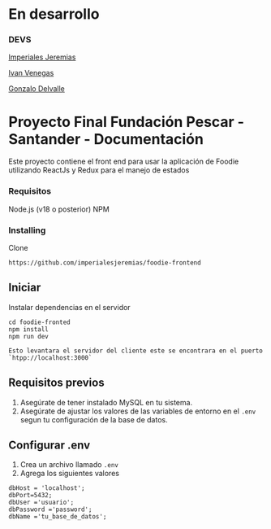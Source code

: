 # En desarrollo

### DEVS
[Imperiales Jeremias](https://www.linkedin.com/in/jeremiasleonimperiales)

[Ivan Venegas](https://www.linkedin.com/in/ivan-venegas-81225217)

[Gonzalo Delvalle](https://www.linkedin.com/in/gonzalodelvalle)

# Proyecto Final Fundación Pescar - Santander - Documentación
Este proyecto contiene el front end para usar la aplicación de Foodie utilizando
ReactJs y Redux para el manejo de estados

### Requisitos
Node.js (v18 o posterior)
NPM

### Installing

Clone
```
https://github.com/imperialesjeremias/foodie-frontend
```

## Iniciar

Instalar dependencias en el servidor
```
cd foodie-fronted
npm install
npm run dev

Esto levantara el servidor del cliente este se encontrara en el puerto `htpp://localhost:3000`
```

## Requisitos previos

1. Asegúrate de tener instalado MySQL en tu sistema.
2. Asegúrate de ajustar los valores de las variables de entorno en el `.env` 
segun tu configuración de la base de datos.

## Configurar .env

1. Crea un archivo llamado `.env`
2. Agrega los siguientes valores

```
dbHost = 'localhost';
dbPort=5432;
dbUser ='usuario';
dbPassword ='password';
dbName ='tu_base_de_datos';
```

